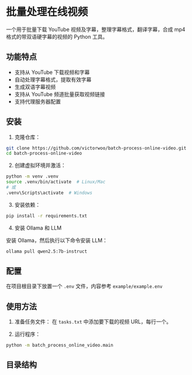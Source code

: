 # 批量处理在线视频

一个用于批量下载 YouTube 视频及字幕，整理字幕格式，翻译字幕，合成 mp4 格式的带双语硬字幕的视频的 Python 工具。

## 功能特点

- 支持从 YouTube 下载视频和字幕
- 自动处理字幕格式，提取有效字幕
- 生成双语字幕视频
- 支持从 YouTube 频道批量获取视频链接
- 支持代理服务器配置

## 安装

1. 克隆仓库：
```bash
git clone https://github.com/victorwoo/batch-process-online-video.git
cd batch-process-online-video
```

2. 创建虚拟环境并激活：
```bash
python -m venv .venv
source .venv/bin/activate  # Linux/Mac
# 或
.venv\Scripts\activate  # Windows
```

3. 安装依赖：
```bash
pip install -r requirements.txt
```

4. 安装 Ollama 和 LLM

安装 Ollama，然后执行以下命令安装 LLM：

```bash
ollama pull qwen2.5:7b-instruct
```

## 配置

在项目根目录下放置一个 `.env` 文件，内容参考 `example/example.env`

## 使用方法

1. 准备任务文件：
   在 `tasks.txt` 中添加要下载的视频 URL，每行一个。

2. 运行程序：
```bash
python -m batch_process_online_video.main
```

## 目录结构
